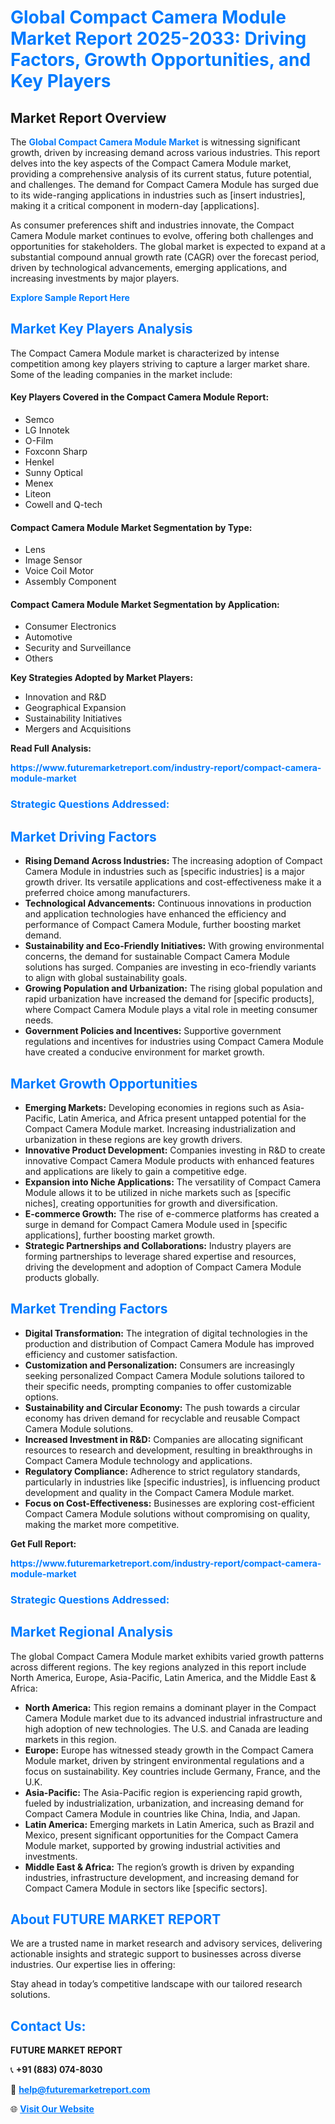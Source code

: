 <h1 style="color: #007BFF;">Global Compact Camera Module Market Report 2025-2033: Driving Factors, Growth Opportunities, and Key Players</h1>

<section id="overview">
<h2>Market Report Overview</h2>
<p>The <a href="https://www.futuremarketreport.com/industry-report/compact-camera-module-market" style="color: #007BFF; text-decoration: none;"><strong>Global Compact Camera Module Market</strong></a> is witnessing significant growth, driven by increasing demand across various industries. This report delves into the key aspects of the Compact Camera Module market, providing a comprehensive analysis of its current status, future potential, and challenges. The demand for Compact Camera Module has surged due to its wide-ranging applications in industries such as [insert industries], making it a critical component in modern-day [applications].</p>
<p>As consumer preferences shift and industries innovate, the Compact Camera Module market continues to evolve, offering both challenges and opportunities for stakeholders. The global market is expected to expand at a substantial compound annual growth rate (CAGR) over the forecast period, driven by technological advancements, emerging applications, and increasing investments by major players.</p>
</section>

<section id="overview">
<p><a href="https://www.futuremarketreport.com/request-sample/reportId=45910" style="color: #007BFF; text-decoration: none;"><strong>Explore Sample Report Here</strong></a></p>
</section>

<section id="key-players">
<h2 style="color: #007BFF;">Market Key Players Analysis</h2>
<p>The Compact Camera Module market is characterized by intense competition among key players striving to capture a larger market share. Some of the leading companies in the market include:</p>
<h4>Key Players Covered in the Compact Camera Module Report:</h4>
<ul><li>Semco</li><li>LG Innotek</li><li>O-Film</li><li>Foxconn Sharp</li><li>Henkel</li><li>Sunny Optical</li><li>Menex</li><li>Liteon</li><li>Cowell and Q-tech</li></ul>
<h4>Compact Camera Module Market Segmentation by Type:</h4>
<ul><li>Lens</li><li>Image Sensor</li><li>Voice Coil Motor</li><li>Assembly Component</li></ul>

<h4>Compact Camera Module Market Segmentation by Application:</h4>
<ul><li>Consumer Electronics</li><li>Automotive</li><li>Security and Surveillance</li><li>Others</li></ul>
<p><strong>Key Strategies Adopted by Market Players:</strong></p>
<ul>
<li>Innovation and R&D</li>
<li>Geographical Expansion</li>
<li>Sustainability Initiatives</li>
<li>Mergers and Acquisitions</li>
</ul>
</section>

<section>
<p><strong>Read Full Analysis: </strong></p><a href="https://www.futuremarketreport.com/industry-report/compact-camera-module-market" style="color: #007BFF; text-decoration: none;"><strong>https://www.futuremarketreport.com/industry-report/compact-camera-module-market</strong></a>
<h3 style="color: #007BFF;">Strategic Questions Addressed:</h3>
</section>

<section id="driving-factors">
<h2 style="color: #007BFF;">Market Driving Factors</h2>
<ul>
<li><strong>Rising Demand Across Industries:</strong> The increasing adoption of Compact Camera Module in industries such as [specific industries] is a major growth driver. Its versatile applications and cost-effectiveness make it a preferred choice among manufacturers.</li>
<li><strong>Technological Advancements:</strong> Continuous innovations in production and application technologies have enhanced the efficiency and performance of Compact Camera Module, further boosting market demand.</li>
<li><strong>Sustainability and Eco-Friendly Initiatives:</strong> With growing environmental concerns, the demand for sustainable Compact Camera Module solutions has surged. Companies are investing in eco-friendly variants to align with global sustainability goals.</li>
<li><strong>Growing Population and Urbanization:</strong> The rising global population and rapid urbanization have increased the demand for [specific products], where Compact Camera Module plays a vital role in meeting consumer needs.</li>
<li><strong>Government Policies and Incentives:</strong> Supportive government regulations and incentives for industries using Compact Camera Module have created a conducive environment for market growth.</li>
</ul>
</section>

<section id="growth-opportunities">
<h2 style="color: #007BFF;">Market Growth Opportunities</h2>
<ul>
<li><strong>Emerging Markets:</strong> Developing economies in regions such as Asia-Pacific, Latin America, and Africa present untapped potential for the Compact Camera Module market. Increasing industrialization and urbanization in these regions are key growth drivers.</li>
<li><strong>Innovative Product Development:</strong> Companies investing in R&D to create innovative Compact Camera Module products with enhanced features and applications are likely to gain a competitive edge.</li>
<li><strong>Expansion into Niche Applications:</strong> The versatility of Compact Camera Module allows it to be utilized in niche markets such as [specific niches], creating opportunities for growth and diversification.</li>
<li><strong>E-commerce Growth:</strong> The rise of e-commerce platforms has created a surge in demand for Compact Camera Module used in [specific applications], further boosting market growth.</li>
<li><strong>Strategic Partnerships and Collaborations:</strong> Industry players are forming partnerships to leverage shared expertise and resources, driving the development and adoption of Compact Camera Module products globally.</li>
</ul>
</section>

<section id="trending-factors">
<h2 style="color: #007BFF;">Market Trending Factors</h2>
<ul>
<li><strong>Digital Transformation:</strong> The integration of digital technologies in the production and distribution of Compact Camera Module has improved efficiency and customer satisfaction.</li>
<li><strong>Customization and Personalization:</strong> Consumers are increasingly seeking personalized Compact Camera Module solutions tailored to their specific needs, prompting companies to offer customizable options.</li>
<li><strong>Sustainability and Circular Economy:</strong> The push towards a circular economy has driven demand for recyclable and reusable Compact Camera Module solutions.</li>
<li><strong>Increased Investment in R&D:</strong> Companies are allocating significant resources to research and development, resulting in breakthroughs in Compact Camera Module technology and applications.</li>
<li><strong>Regulatory Compliance:</strong> Adherence to strict regulatory standards, particularly in industries like [specific industries], is influencing product development and quality in the Compact Camera Module market.</li>
<li><strong>Focus on Cost-Effectiveness:</strong> Businesses are exploring cost-efficient Compact Camera Module solutions without compromising on quality, making the market more competitive.</li>
</ul>
</section>

<section>
<p><strong>Get Full Report: </strong></p><a href="https://www.futuremarketreport.com/industry-report/compact-camera-module-market" style="color: #007BFF; text-decoration: none;"><strong>https://www.futuremarketreport.com/industry-report/compact-camera-module-market</strong></a>
<h3 style="color: #007BFF;">Strategic Questions Addressed:</h3>
</section>


<section id="regional-analysis">
<h2 style="color: #007BFF;">Market Regional Analysis</h2>
<p>The global Compact Camera Module market exhibits varied growth patterns across different regions. The key regions analyzed in this report include North America, Europe, Asia-Pacific, Latin America, and the Middle East & Africa:</p>
<ul>
<li><strong>North America:</strong> This region remains a dominant player in the Compact Camera Module market due to its advanced industrial infrastructure and high adoption of new technologies. The U.S. and Canada are leading markets in this region.</li>
<li><strong>Europe:</strong> Europe has witnessed steady growth in the Compact Camera Module market, driven by stringent environmental regulations and a focus on sustainability. Key countries include Germany, France, and the U.K.</li>
<li><strong>Asia-Pacific:</strong> The Asia-Pacific region is experiencing rapid growth, fueled by industrialization, urbanization, and increasing demand for Compact Camera Module in countries like China, India, and Japan.</li>
<li><strong>Latin America:</strong> Emerging markets in Latin America, such as Brazil and Mexico, present significant opportunities for the Compact Camera Module market, supported by growing industrial activities and investments.</li>
<li><strong>Middle East & Africa:</strong> The region’s growth is driven by expanding industries, infrastructure development, and increasing demand for Compact Camera Module in sectors like [specific sectors].</li>
</ul>
</section>

<footer>
<h2 style="color: #007BFF;">About FUTURE MARKET REPORT</h2>
<p>We are a trusted name in market research and advisory services, delivering actionable insights and strategic support to businesses across diverse industries. Our expertise lies in offering:</p>

<p>Stay ahead in today’s competitive landscape with our tailored research solutions.</p>

<h2 style="color: #007BFF;">Contact Us:</h2>
<p><strong>FUTURE MARKET REPORT</strong></p>
<p>📞 <strong>+91 (883) 074-8030</strong></p>
<p>📧 <strong><a href="mailto:help@futuremarketreport.com" style="color: #007BFF;">help@futuremarketreport.com</a></strong></p>
<p>🌐 <strong><a href="https://www.futuremarketreport.com/" style="color: #007BFF;">Visit Our Website</a></strong></p>
</footer>